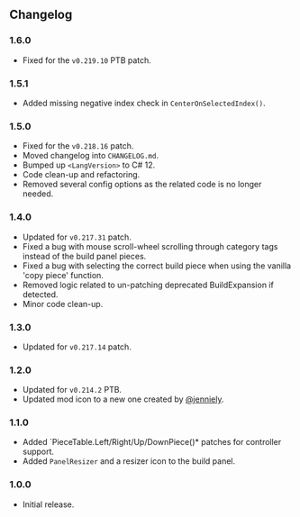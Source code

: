 ## Changelog

### 1.6.0

  * Fixed for the `v0.219.10` PTB patch.

### 1.5.1

  * Added missing negative index check in `CenterOnSelectedIndex()`.

### 1.5.0

  * Fixed for the `v0.218.16` patch.
  * Moved changelog into `CHANGELOG.md`.
  * Bumped up `<LangVersion>` to C# 12.
  * Code clean-up and refactoring.
  * Removed several config options as the related code is no longer needed.

### 1.4.0

  * Updated for `v0.217.31` patch.
  * Fixed a bug with mouse scroll-wheel scrolling through category tags instead of the build panel pieces.
  * Fixed a bug with selecting the correct build piece when using the vanilla 'copy piece' function.
  * Removed logic related to un-patching deprecated BuildExpansion if detected.
  * Minor code clean-up.

### 1.3.0

  * Updated for `v0.217.14` patch.

### 1.2.0

  * Updated for `v0.214.2` PTB.
  * Updated mod icon to a new one created by [@jenniely](https://twitter.com/jenniely).

### 1.1.0

  * Added `PieceTable.Left/Right/Up/DownPiece()* patches for controller support.
  * Added `PanelResizer` and a resizer icon to the build panel.

### 1.0.0

  * Initial release.
